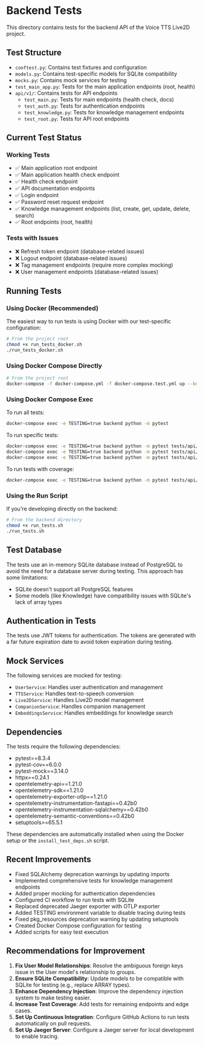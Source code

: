 # Backend Tests

This directory contains tests for the backend API of the Voice TTS Live2D project.

## Test Structure

- `conftest.py`: Contains test fixtures and configuration
- `models.py`: Contains test-specific models for SQLite compatibility
- `mocks.py`: Contains mock services for testing
- `test_main_app.py`: Tests for the main application endpoints (root, health)
- `api/v1/`: Contains tests for API endpoints
  - `test_main.py`: Tests for main endpoints (health check, docs)
  - `test_auth.py`: Tests for authentication endpoints
  - `test_knowledge.py`: Tests for knowledge management endpoints
  - `test_root.py`: Tests for API root endpoints

## Current Test Status

### Working Tests
- ✅ Main application root endpoint
- ✅ Main application health check endpoint
- ✅ Health check endpoint
- ✅ API documentation endpoints
- ✅ Login endpoint
- ✅ Password reset request endpoint
- ✅ Knowledge management endpoints (list, create, get, update, delete, search)
- ✅ Root endpoints (root, health)

### Tests with Issues
- ❌ Refresh token endpoint (database-related issues)
- ❌ Logout endpoint (database-related issues)
- ❌ Tag management endpoints (require more complex mocking)
- ❌ User management endpoints (database-related issues)

## Running Tests

### Using Docker (Recommended)

The easiest way to run tests is using Docker with our test-specific configuration:

```bash
# From the project root
chmod +x run_tests_docker.sh
./run_tests_docker.sh
```

### Using Docker Compose Directly

```bash
# From the project root
docker-compose -f docker-compose.yml -f docker-compose.test.yml up --build backend
```

### Using Docker Compose Exec

To run all tests:
```bash
docker-compose exec -e TESTING=true backend python -m pytest
```

To run specific tests:
```bash
docker-compose exec -e TESTING=true backend python -m pytest tests/api/v1/test_main.py
docker-compose exec -e TESTING=true backend python -m pytest tests/api/v1/test_auth.py::test_login
docker-compose exec -e TESTING=true backend python -m pytest tests/api/v1/test_knowledge.py
```

To run tests with coverage:
```bash
docker-compose exec -e TESTING=true backend python -m pytest tests/api/v1/test_knowledge.py --cov=app.api.v1.endpoints.knowledge
```

### Using the Run Script

If you're developing directly on the backend:

```bash
# From the backend directory
chmod +x run_tests.sh
./run_tests.sh
```

## Test Database

The tests use an in-memory SQLite database instead of PostgreSQL to avoid the need for a database server during testing. This approach has some limitations:

- SQLite doesn't support all PostgreSQL features
- Some models (like Knowledge) have compatibility issues with SQLite's lack of array types

## Authentication in Tests

The tests use JWT tokens for authentication. The tokens are generated with a far future expiration date to avoid token expiration during testing.

## Mock Services

The following services are mocked for testing:
- `UserService`: Handles user authentication and management
- `TTSService`: Handles text-to-speech conversion
- `Live2DService`: Handles Live2D model management
- `CompanionService`: Handles companion management
- `EmbeddingsService`: Handles embeddings for knowledge search

## Dependencies

The tests require the following dependencies:
- pytest==8.3.4
- pytest-cov==6.0.0
- pytest-mock==3.14.0
- httpx==0.24.1
- opentelemetry-api==1.21.0
- opentelemetry-sdk==1.21.0
- opentelemetry-exporter-otlp==1.21.0
- opentelemetry-instrumentation-fastapi==0.42b0
- opentelemetry-instrumentation-sqlalchemy==0.42b0
- opentelemetry-semantic-conventions==0.42b0
- setuptools>=65.5.1

These dependencies are automatically installed when using the Docker setup or the `install_test_deps.sh` script.

## Recent Improvements

- Fixed SQLAlchemy deprecation warnings by updating imports
- Implemented comprehensive tests for knowledge management endpoints
- Added proper mocking for authentication dependencies
- Configured CI workflow to run tests with SQLite
- Replaced deprecated Jaeger exporter with OTLP exporter
- Added TESTING environment variable to disable tracing during tests
- Fixed pkg_resources deprecation warning by updating setuptools
- Created Docker Compose configuration for testing
- Added scripts for easy test execution

## Recommendations for Improvement

1. **Fix User Model Relationships**: Resolve the ambiguous foreign keys issue in the User model's relationship to groups.
2. **Ensure SQLite Compatibility**: Update models to be compatible with SQLite for testing (e.g., replace ARRAY types).
3. **Enhance Dependency Injection**: Improve the dependency injection system to make testing easier.
4. **Increase Test Coverage**: Add tests for remaining endpoints and edge cases.
5. **Set Up Continuous Integration**: Configure GitHub Actions to run tests automatically on pull requests.
6. **Set Up Jaeger Server**: Configure a Jaeger server for local development to enable tracing. 